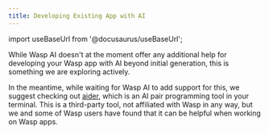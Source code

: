 ```yaml
---
title: Developing Existing App with AI
---
```


import useBaseUrl from '@docusaurus/useBaseUrl';

While Wasp AI doesn't at the moment offer any additional help for developing your Wasp app with AI beyond initial generation, this is something we are exploring actively.

In the meantime, while waiting for Wasp AI to add support for this, we suggest checking out [aider](https://github.com/paul-gauthier/aider), which is an AI pair programming tool in your terminal. This is a third-party tool, not affiliated with Wasp in any way, but we and some of Wasp users have found that it can be helpful when working on Wasp apps.
